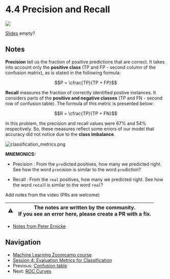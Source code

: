 # 4.4 Precision and Recall

<!-- markdownlint-disable MD033 -->
<!-- markdownlint-disable MD045 -->
<a href="https://www.youtube.com/watch?v=gRLP_mlglMM&list=PL3MmuxUbc_hIhxl5Ji8t4O6lPAOpHaCLR"><img src="images/thumbnail-4-04.jpg"></a>

[Slides](https://www.slideshare.net/AlexeyGrigorev/ml-zoomcamp-4-evaluation-metrics-for-classification) empty?

## Notes

**Precision** tell us the fraction of positive predictions that are correct. It takes into account only the **positive class** (TP and FP - second column of the confusion matrix), as is stated in the following formula:

$$P = \cfrac{TP}{TP + FP}$$

**Recall** measures the fraction of correctly identified postive instances. It considers parts of the **positive and negative classes** (TP and FN - second row of confusion table). The formula of this metric is presented below:

$$R = \cfrac{TP}{TP + FN}$$

In this problem, the precision and recall values were 67% and 54% respectively. So, these measures reflect some errors of our model that accuracy did not notice due to the **class imbalance**.

![classification_metrics.png](images%2Fclassification_metrics.png)

**MNEMONICS:**

- Precision : From the `pre`dicted positives, how many we predicted right. See how the word `pre`cision is similar to the word `pre`diction?

- Recall : From the `real` positives, how many we predicted right. See how the word `re`c`al`l is similar to the word `real`?

Add notes from the video (PRs are welcome)

|⚠️|The notes are written by the community.<br>If you see an error here, please create a PR with a fix.|
|---|:-:|

- [Notes from Peter Ernicke](https://knowmledge.com/2023/10/05/ml-zoomcamp-2023-evaluation-metrics-for-classification-part-4/)

## Navigation

- [Machine Learning Zoomcamp course](../)
- [Session 4: Evaluation Metrics for Classification](./)
- Previous: [Confusion table](03-confusion-table.md)
- Next: [ROC Curves](05-roc.md)
